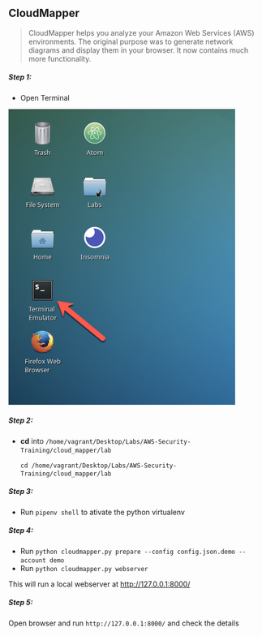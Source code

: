 ## CloudMapper

>CloudMapper helps you analyze your Amazon Web Services (AWS) environments. The original purpose was to generate network diagrams and display them in your browser. It now contains much more functionality.


##### Step 1:

* Open Terminal

![](img/terminal.png)

##### Step 2:

*  **cd** into  `/home/vagrant/Desktop/Labs/AWS-Security-Training/cloud_mapper/lab`

    ```commandline
    cd /home/vagrant/Desktop/Labs/AWS-Security-Training/cloud_mapper/lab
    ```

##### Step 3:

* Run `pipenv shell` to ativate the python virtualenv


##### Step 4:

* Run `python cloudmapper.py prepare --config config.json.demo --account demo`
* Run `python cloudmapper.py webserver`

This will run a local webserver at http://127.0.0.1:8000/


##### Step 5:

Open browser and run `http://127.0.0.1:8000/` and check the details
